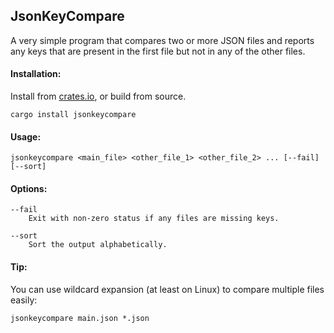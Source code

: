 ## JsonKeyCompare

A very simple program that compares two or more JSON files and reports any keys that are present in the first file but
not in any of the other files.

#### Installation:

Install from [crates.io](https://crates.io/crates/jsonkeycompare), or build from source.

```
cargo install jsonkeycompare
``` 

#### Usage:

```shell
jsonkeycompare <main_file> <other_file_1> <other_file_2> ... [--fail] [--sort]
```

#### Options:

```
--fail
    Exit with non-zero status if any files are missing keys.
```

```
--sort
    Sort the output alphabetically.
```

#### Tip:

You can use wildcard expansion (at least on Linux) to compare multiple files easily:

```shell
jsonkeycompare main.json *.json
```